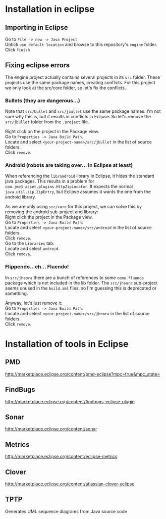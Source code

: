 # Installation in eclipse
## Importing in Eclipse
Go to `File -> new -> Java Project`    
Untick `use default location` and browse to this repository's `engine` folder.    
Click `Finish`

## Fixing eclipse errors
The engine project actually contains several projects in its `src` folder.
These projects use the same package names, creating conflicts.
For this project we only look at the src/core folder, so let's fix the conflicts.

### Bullets (they are dangerous...)
Note that `src/bullet` and `src/jbullet` use the same package names.
I'm not sure why this is, but it results in conflicts in Eclipse.
So let's remove the `src/jbullet` folder from the `.project` file.

Right click on the project in the Package view.    
Go to `Properties -> Java Build Path`.    
Locate and select `<your-project-name>/src/jbullet` in the list of source folders.    
Click `remove`.   

### Android (robots are taking over... in Eclipse at least)
When referencing the `lib/android` library in Eclipse,
it hides the standard java packages.
This results in a problem for `com.jme3.asset.plugins.HttpZipLocator`.
It expects the normal `java.util.zip.ZipEntry`, 
but Eclipse assumes it wants the one from the android library.

As we are only using `src/core` for this project, we can solve this by removing the android sub-project and library:    
Right click the project in the Package view.    
Go to `Properties -> Java Build Path`.    
Locate and select `<your-project-name>/src/android` in the list of source folders.    
Click `remove`.    
Go to the `Libraries` tab.    
Locate and select `android`.    
Click `remove`.

### Flippendo...eh... Fluendo!
In `src/jheora` there are a bunch of references to some `come.fluendo` package which is not included in the lib folder.
The `src/jheora` sub-project seems unused in the `build.xml` files, so I'm guessing this is deprecated or something.

Anyway, let's just remove it:    
Go to `Properties -> Java Build Path`.    
Locate and select `<your-project-name>/src/jheora` in the list of source folders.    
Click `remove`.    

# Installation of tools in Eclipse
## PMD
http://marketplace.eclipse.org/content/pmd-eclipse?mpc=true&mpc_state=
## FindBugs
http://marketplace.eclipse.org/content/findbugs-eclipse-plugin
## Sonar
http://marketplace.eclipse.org/content/sonar
## Metrics
http://marketplace.eclipse.org/content/eclipse-metrics
## Clover
http://marketplace.eclipse.org/content/atlassian-clover-eclipse
## TPTP
Generates UML sequence diagrams from Java source code
